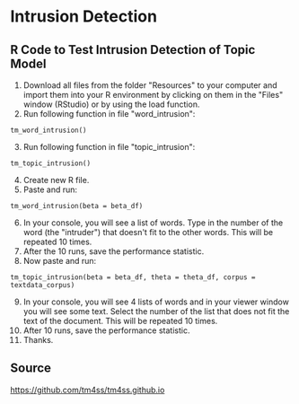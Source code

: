 # Intrusion Detection
## R Code to Test Intrusion Detection of Topic Model

1. Download all files from the folder "Resources" to your computer and import them into your R environment by clicking on them in the "Files" window (RStudio) or by using the load function.
2. Run following function in file "word_intrusion":
```
tm_word_intrusion()
```
3. Run following function in file "topic_intrusion":
```
tm_topic_intrusion()
```
4. Create new R file.
5. Paste and run:
``` 
tm_word_intrusion(beta = beta_df)
```
6. In your console, you will see a list of words. Type in the number of the word (the "intruder") that doesn't fit to the other words. This will be repeated 10 times.
7. After the 10 runs, save the performance statistic.
8. Now paste and run: 
```
tm_topic_intrusion(beta = beta_df, theta = theta_df, corpus = textdata_corpus)
```
9. In your console, you will see 4 lists of words and in your viewer window you will see some text. Select the number of the list that does not fit the text of the document. This will be repeated 10 times.
10. After 10 runs, save the performance statistic.
11. Thanks.



## Source
https://github.com/tm4ss/tm4ss.github.io
